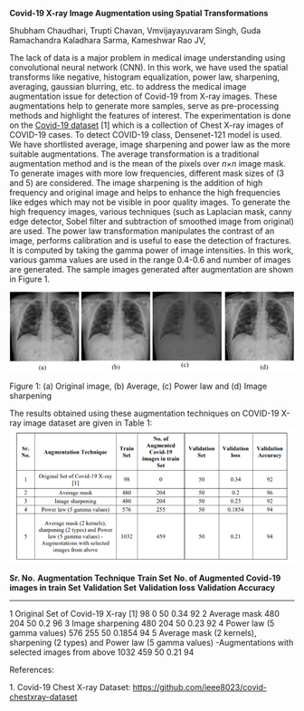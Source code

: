 **Covid-19 X-ray Image Augmentation using Spatial Transformations**

Shubham Chaudhari, Trupti Chavan, Vmvijayayuvaram Singh, Guda
Ramachandra Kaladhara Sarma, Kameshwar Rao JV,

The lack of data is a major problem in medical image understanding using
convolutional neural network (CNN). In this work, we have used the
spatial transforms like negative, histogram equalization, power law,
sharpening, averaging, gaussian blurring, etc. to address the medical
image augmentation issue for detection of Covid-19 from X-ray images.
These augmentations help to generate more samples, serve as
pre-processing methods and highlight the features of interest. The
experimentation is done on the [Covid-19
dataset](https://github.com/ieee8023/covid-chestxray-dataset) \[1\]
which is a collection of Chest X-ray images of COVID-19 cases. To detect
COVID-19 class, Densenet-121 model is used. We have shortlisted average,
image sharpening and power law as the more suitable augmentations. The
average transformation is a traditional augmentation method and is the
mean of the pixels over *n*×*n* image mask. To generate images with more
low frequencies, different mask sizes of (3 and 5) are considered. The
image sharpening is the addition of high frequency and original image
and helps to enhance the high frequencies like edges which may not be
visible in poor quality images. To generate the high frequency images,
various techniques (such as Laplacian mask, canny edge detector, Sobel
filter and subtraction of smoothed image from original) are used. The
power law transformation manipulates the contrast of an image, performs
calibration and is useful to ease the detection of fractures. It is
computed by taking the gamma power of image intensities. In this work,
various gamma values are used in the range 0.4-0.6 and number of images
are generated. The sample images generated after augmentation are shown
in Figure 1.

![](images/image1.jpeg)

Figure 1: (a) Original image, (b) Average, (c) Power law and (d) Image
sharpening

The results obtained using these augmentation techniques on COVID-19
X-ray image dataset are given in Table 1:
![](images/image2.jpeg)

  **Sr. No.**   **Augmentation Technique**                                                                                                     **Train Set**   **No. of Augmented Covid-19 images in train Set**   **Validation Set**   **Validation loss**   **Validation Accuracy**
  ------------- ------------------------------------------------------------------------------------------------------------------------------ --------------- --------------------------------------------------- -------------------- --------------------- -------------------------
  1             Original Set of Covid-19 X-ray \[1\]                                                                                           98              0                                                   50                   0.34                  92
  2             Average mask                                                                                                                   480             204                                                 50                   0.2                   96
  3             Image sharpening                                                                                                               480             204                                                 50                   0.23                  92
  4             Power law (5 gamma values)                                                                                                     576             255                                                 50                   0.1854                94
  5             Average mask (2 kernels), sharpening (2 types) and Power law (5 gamma values) -Augmentations with selected images from above   1032            459                                                 50                   0.21                  94

References:

1\. Covid-19 Chest X-ray Dataset:
<https://github.com/ieee8023/covid-chestxray-dataset>

